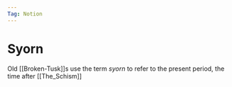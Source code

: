 ```yaml
---
Tag: Notion
---
```

# Syorn
Old [[Broken-Tusk]]s use the term *syorn* to refer to the present period, the time after  [[The_Schism]]